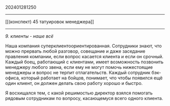 202401281250
***
[[(конспект) 45 татуировок менеджера]]
***
*9. клиенты - наше всё*

Наша компания суперклиентоориентированная.
Сотрудники знают, что можно прервать любой разговор, совещание и даже заседание правления компании, если вопрос касается клиента и если он срочный.
Каждый боец, работающий с клиентами, имеет возможность позвонить менеджеру любого звена, если ему не могут помочь нижестоящие менеджеры и вопрос не терпит отлагательств.
Каждый сотрудник бэк-офиса, который работает на бойцов, понимает, что чтобы появился ещё один клиент, он должен делать свою работу хорошо и быстро.

Я восхищался тем, с какой решимостью директор взялся помогать рядовым сотрудникам по вопросу, касающемуся всего одного клиента.